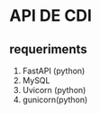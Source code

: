 # API DE CDI

## requeriments

1. FastAPI (python)
2. MySQL
3. Uvicorn (python)
4. gunicorn(python)


